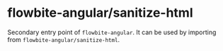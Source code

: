 # flowbite-angular/sanitize-html

Secondary entry point of `flowbite-angular`. It can be used by importing from `flowbite-angular/sanitize-html`.
